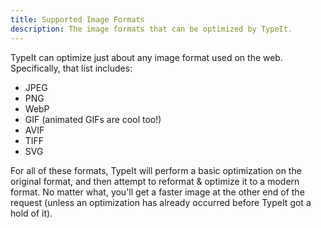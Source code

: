 ```yaml
---
title: Supported Image Formats
description: The image formats that can be optimized by TypeIt.
---
```


TypeIt can optimize just about any image format used on the web. Specifically, that list includes:

- JPEG
- PNG
- WebP
- GIF (animated GIFs are cool too!)
- AVIF
- TIFF
- SVG

For all of these formats, TypeIt will perform a basic optimization on the original format, and then attempt to reformat & optimize it to a modern format. No matter what, you'll get a faster image at the other end of the request (unless an optimization has already occurred before TypeIt got a hold of it).
